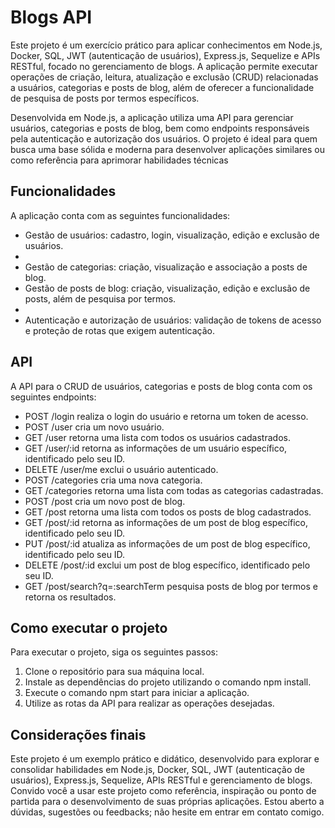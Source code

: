 <h1>Blogs API</h1>
<p>Este projeto é um exercício prático para aplicar conhecimentos em Node.js, Docker, SQL, JWT (autenticação de usuários), Express.js, Sequelize e APIs RESTful, focado no gerenciamento de blogs. A aplicação permite executar operações de criação, leitura, atualização e exclusão (CRUD) relacionadas a usuários, categorias e posts de blog, além de oferecer a funcionalidade de pesquisa de posts por termos específicos.</p>
<p>Desenvolvida em Node.js, a aplicação utiliza uma API para gerenciar usuários, categorias e posts de blog, bem como endpoints responsáveis pela autenticação e autorização dos usuários. O projeto é ideal para quem busca uma base sólida e moderna para desenvolver aplicações similares ou como referência para aprimorar habilidades técnicas</p>
<h2>Funcionalidades</h2>
<p>A aplicação conta com as seguintes funcionalidades:</p>
<ul>
  <li>Gestão de usuários: cadastro, login, visualização, edição e exclusão de usuários.<li>
  <li>Gestão de categorias: criação, visualização e associação a posts de blog.</li>
  <li>Gestão de posts de blog: criação, visualização, edição e exclusão de posts, além de pesquisa por termos.<li>
  <li>Autenticação e autorização de usuários: validação de tokens de acesso e proteção de rotas que exigem autenticação.</li>
</ul>
<h2>API</h2>
<p>A API para o CRUD de usuários, categorias e posts de blog conta com os seguintes endpoints:</p>
<ul>
<li>
  POST /login realiza o login do usuário e retorna um token de acesso.
</li>
<li>
  POST /user cria um novo usuário.
</li>
<li>
  GET /user retorna uma lista com todos os usuários cadastrados.
</li>
<li>
  GET /user/:id retorna as informações de um usuário específico, identificado pelo seu ID.
</li>
<li>
  DELETE /user/me exclui o usuário autenticado.
</li>
<li>
  POST /categories cria uma nova categoria.
</li>
<li>
  GET /categories retorna uma lista com todas as categorias cadastradas.
</li>
<li>
  POST /post cria um novo post de blog.
</li>
<li>
  GET /post retorna uma lista com todos os posts de blog cadastrados.
</li>
<li>
  GET /post/:id retorna as informações de um post de blog específico, identificado pelo seu ID.
</li>
<li>
  PUT /post/:id atualiza as informações de um post de blog específico, identificado pelo seu ID.
</li>
<li>
  DELETE /post/:id exclui um post de blog específico, identificado pelo seu ID.
</li>
<li>
  GET /post/search?q=:searchTerm pesquisa posts de blog por termos e retorna os resultados.
</li>
</ul>
<h2>Como executar o projeto</h2>
<p>Para executar o projeto, siga os seguintes passos:</p>
<ol>
<li>
  Clone o repositório para sua máquina local.
</li>
<li>
  Instale as dependências do projeto utilizando o comando npm install.
</li>
<li>
  Execute o comando npm start para iniciar a aplicação.
</li>
<li>
  Utilize as rotas da API para realizar as operações desejadas.
</li>
</ol>
<h2>Considerações finais</h2>
<p>Este projeto é um exemplo prático e didático, desenvolvido para explorar e consolidar habilidades em Node.js, Docker, SQL, JWT (autenticação de usuários), Express.js, Sequelize, APIs RESTful e gerenciamento de blogs. Convido você a usar este projeto como referência, inspiração ou ponto de partida para o desenvolvimento de suas próprias aplicações. Estou aberto a dúvidas, sugestões ou feedbacks; não hesite em entrar em contato comigo.</p>
